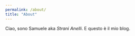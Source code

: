 ```yaml
---
permalink: /about/
title: "About"
---
```



Ciao, sono Samuele aka _Strani Anelli_. E questo è il mio blog.